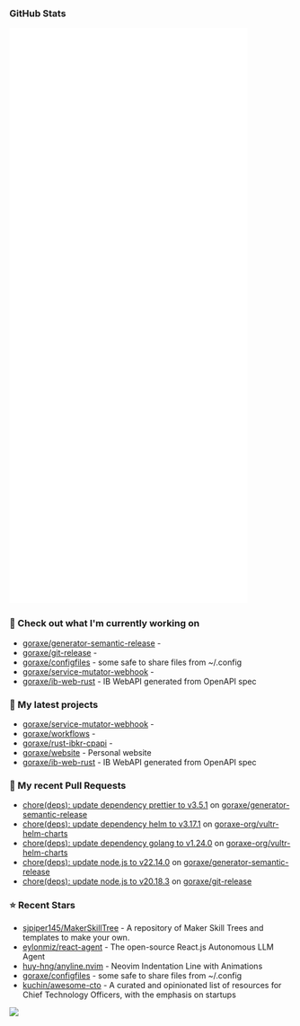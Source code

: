 
### GitHub Stats

<p align="left"><img src="https://raw.githubusercontent.com/goraxe/goraxe/main/github-metrics.svg" /></p>

### 👷 Check out what I'm currently working on

- [goraxe/generator-semantic-release](https://github.com/goraxe/generator-semantic-release) - 
- [goraxe/git-release](https://github.com/goraxe/git-release) - 
- [goraxe/configfiles](https://github.com/goraxe/configfiles) - some safe to share files from ~/.config 
- [goraxe/service-mutator-webhook](https://github.com/goraxe/service-mutator-webhook) - 
- [goraxe/ib-web-rust](https://github.com/goraxe/ib-web-rust) - IB WebAPI generated from OpenAPI spec
### 🌱 My latest projects

- [goraxe/service-mutator-webhook](https://github.com/goraxe/service-mutator-webhook) - 
- [goraxe/workflows](https://github.com/goraxe/workflows) - 
- [goraxe/rust-ibkr-cpapi](https://github.com/goraxe/rust-ibkr-cpapi) - 
- [goraxe/website](https://github.com/goraxe/website) - Personal website
- [goraxe/ib-web-rust](https://github.com/goraxe/ib-web-rust) - IB WebAPI generated from OpenAPI spec
### 🔨 My recent Pull Requests

- [chore(deps): update dependency prettier to v3.5.1](https://github.com/goraxe/generator-semantic-release/pull/188) on [goraxe/generator-semantic-release](https://github.com/goraxe/generator-semantic-release)
- [chore(deps): update dependency helm to v3.17.1](https://github.com/goraxe-org/vultr-helm-charts/pull/56) on [goraxe-org/vultr-helm-charts](https://github.com/goraxe-org/vultr-helm-charts)
- [chore(deps): update dependency golang to v1.24.0](https://github.com/goraxe-org/vultr-helm-charts/pull/55) on [goraxe-org/vultr-helm-charts](https://github.com/goraxe-org/vultr-helm-charts)
- [chore(deps): update node.js to v22.14.0](https://github.com/goraxe/generator-semantic-release/pull/187) on [goraxe/generator-semantic-release](https://github.com/goraxe/generator-semantic-release)
- [chore(deps): update node.js to v20.18.3](https://github.com/goraxe/git-release/pull/118) on [goraxe/git-release](https://github.com/goraxe/git-release)
### ⭐ Recent Stars

- [sjpiper145/MakerSkillTree](https://github.com/sjpiper145/MakerSkillTree) - A repository of Maker Skill Trees and templates to make your own.  
- [eylonmiz/react-agent](https://github.com/eylonmiz/react-agent) - The open-source React.js Autonomous LLM Agent
- [huy-hng/anyline.nvim](https://github.com/huy-hng/anyline.nvim) - Neovim Indentation Line with Animations
- [goraxe/configfiles](https://github.com/goraxe/configfiles) - some safe to share files from ~/.config 
- [kuchin/awesome-cto](https://github.com/kuchin/awesome-cto) - A curated and opinionated list of resources for Chief Technology Officers, with the emphasis on startups

![](https://komarev.com/ghpvc/?username=goraxe)
